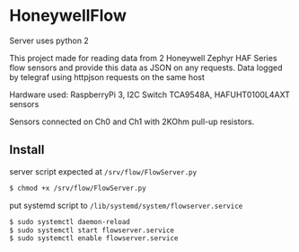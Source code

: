 # HoneywellFlow

Server uses python 2

This project made for reading data from 2 Honeywell Zephyr HAF Series flow sensors and provide this data as JSON on any requests.
Data logged by telegraf using httpjson requests on the same host

Hardware used: RaspberryPi 3, I2C Switch TCA9548A, HAFUHT0100L4AXT sensors

Sensors connected on Ch0 and Ch1 with 2KOhm pull-up resistors.

## Install
server script expected at `/srv/flow/FlowServer.py`

```bash
$ chmod +x /srv/flow/FlowServer.py
```

put systemd script to `/lib/systemd/system/flowserver.service`

```bash
$ sudo systemctl daemon-reload
$ sudo systemctl start flowserver.service
$ sudo systemctl enable flowserver.service
```
